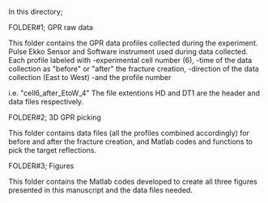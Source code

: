 In this directory;

FOLDER#1; GPR raw data
	
This folder contains the GPR data profiles collected during the experiment.
Pulse Ekko Sensor and Software instrument used during data collected.
Each profile labeled with
-experimental cell number (6),
-time of the data collection as "before" or "after" the fracture creation,
-direction of the data collection (East to West)
-and the profile number 

i.e. "cell6_after_EtoW_4"
The file extentions HD and DT1 are the header and data files respectively.

FOLDER#2; 3D GPR picking

This folder contains data files (all the profiles combined accordingly)
for before and after the fracture creation, and Matlab codes and functions to
pick the target reflections.

FOLDER#3; Figures

This folder contains the Matlab codes developed to create all three figures 
presented in this manuscript and the data files needed.
